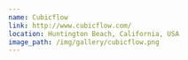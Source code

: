 ```yaml
---
name: Cubicflow
link: http://www.cubicflow.com/
location: Huntington Beach, California, USA
image_path: /img/gallery/cubicflow.png
---
```

